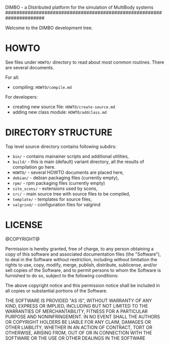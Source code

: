 <!--- 
@COPYRIGHT@

Permission is hereby granted, free of charge, to any person obtaining a copy
of this software and associated documentation files (the "Software"), to deal
in the Software without restriction, including without limitation the rights
to use, copy, modify, merge, publish, distribute, sublicense, and/or sell
copies of the Software, and to permit persons to whom the Software is
furnished to do so, subject to the following conditions:
..
The above copyright notice and this permission notice shall be included in all
copies or substantial portions of the Software.

THE SOFTWARE IS PROVIDED "AS IS", WITHOUT WARRANTY OF ANY KIND, EXPRESS OR
IMPLIED, INCLUDING BUT NOT LIMITED TO THE WARRANTIES OF MERCHANTABILITY,
FITNESS FOR A PARTICULAR PURPOSE AND NONINFRINGEMENT. IN NO EVENT SHALL THE
AUTHORS OR COPYRIGHT HOLDERS BE LIABLE FOR ANY CLAIM, DAMAGES OR OTHER
LIABILITY, WHETHER IN AN ACTION OF CONTRACT, TORT OR OTHERWISE, ARISING FROM,
OUT OF OR IN CONNECTION WITH THE SOFTWARE OR THE USE OR OTHER DEALINGS IN THE
SOFTWARE
-->

DIMBO - a DIstributed platform for the simulation of MultiBody systems
######################################################################

Welcome to the DIMBO development tree.

HOWTO
=====

See files under `HOWTO/` directory to read about most common routines. There
are several documents.

For all:

  - compiling: `HOWTO/compile.md`

For developers:

  - creating new source file: `HOWTO/create-source.md`
  - adding new class module: `HOWTO/addclass.md`


DIRECTORY STRUCTURE
===================

Top level source directory contains following subdirs:

  - `bin/` - contains mainainer scripts and additional utilities,
  - `build/`  - this is main (default) variant directory, all the results of
     compilation go here.
  - `HOWTO/` - several HOWTO documents are placed here,
  - `debian/` - debian packaging files (currently empty),
  - `rpm/` - rpm packaging files (currently empty)
  - `site_scons/` - extensions used by scons,
  - `src/`  - main source tree with source files to be compiled,
  - `template/` - templates for source files,
  - `valgrind/` - configuration files for valgrind

LICENSE
=======

@COPYRIGHT@

Permission is hereby granted, free of charge, to any person obtaining a copy
of this software and associated documentation files (the "Software"), to deal
in the Software without restriction, including without limitation the rights
to use, copy, modify, merge, publish, distribute, sublicense, and/or sell
copies of the Software, and to permit persons to whom the Software is
furnished to do so, subject to the following conditions:

The above copyright notice and this permission notice shall be included in all
copies or substantial portions of the Software.

THE SOFTWARE IS PROVIDED "AS IS", WITHOUT WARRANTY OF ANY KIND, EXPRESS OR
IMPLIED, INCLUDING BUT NOT LIMITED TO THE WARRANTIES OF MERCHANTABILITY,
FITNESS FOR A PARTICULAR PURPOSE AND NONINFRINGEMENT. IN NO EVENT SHALL THE
AUTHORS OR COPYRIGHT HOLDERS BE LIABLE FOR ANY CLAIM, DAMAGES OR OTHER
LIABILITY, WHETHER IN AN ACTION OF CONTRACT, TORT OR OTHERWISE, ARISING FROM,
OUT OF OR IN CONNECTION WITH THE SOFTWARE OR THE USE OR OTHER DEALINGS IN THE
SOFTWARE

<!---
vim: set expandtab tabstop=2 shiftwidth=2 syntax=markdown: 
vim: set foldmethod=marker foldcolumn=4:
-->
